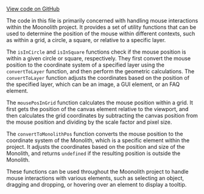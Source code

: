 [View code on GitHub](https://github.com/LaGuerrePiece/moonolith/blob/master/src/utils/conversions.js)

The code in this file is primarily concerned with handling mouse interactions within the Moonolith project. It provides a set of utility functions that can be used to determine the position of the mouse within different contexts, such as within a grid, a circle, a square, or relative to a specific layer.

The `isInCircle` and `isInSquare` functions check if the mouse position is within a given circle or square, respectively. They first convert the mouse position to the coordinate system of a specified layer using the `convertToLayer` function, and then perform the geometric calculations. The `convertToLayer` function adjusts the coordinates based on the position of the specified layer, which can be an image, a GUI element, or an FAQ element.

The `mousePosInGrid` function calculates the mouse position within a grid. It first gets the position of the canvas element relative to the viewport, and then calculates the grid coordinates by subtracting the canvas position from the mouse position and dividing by the scale factor and pixel size.

The `convertToMonolithPos` function converts the mouse position to the coordinate system of the Monolith, which is a specific element within the project. It adjusts the coordinates based on the position and size of the Monolith, and returns `undefined` if the resulting position is outside the Monolith.

These functions can be used throughout the Moonolith project to handle mouse interactions with various elements, such as selecting an object, dragging and dropping, or hovering over an element to display a tooltip.
